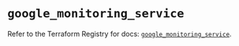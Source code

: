 # `google_monitoring_service`

Refer to the Terraform Registry for docs: [`google_monitoring_service`](https://registry.terraform.io/providers/hashicorp/google-beta/6.18.0/docs/resources/google_monitoring_service).
